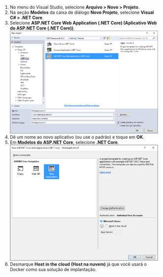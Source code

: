 1. No menu do Visual Studio, selecione **Arquivo > Novo > Projeto**. 
2. Na seção **Modelos** da caixa de diálogo **Novo Projeto**, selecione **Visual C# > .NET Core**.
3. Selecione **ASP.NET Core Web Application (.NET Core) (Aplicativo Web do ASP.NET Core (.NET Core))**.
    ![Diálogo Novo Projeto](./media/vs-docker-create-aspnetcore-app/create-new-project.png)
4. Dê um nome ao novo aplicativo (ou use o padrão) e toque em **OK**.  
5. Em **Modelos do ASP.NET Core**, selecione **.NET Core**.
    ![Diálogo Novo Projeto ASP.NET](./media/vs-docker-create-aspnetcore-app/aspnet-core-template.png)
6. Desmarque **Host in the cloud (Host na nuvem)** já que você usará o Docker como sua solução de implantação.



<!--HONumber=Jan17_HO3-->


